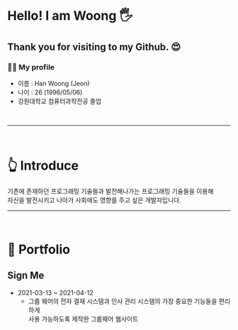 # Hello! I am Woong ​:raised_hand_with_fingers_splayed:​

## Thank you for visiting to my Github. :heart_eyes:​

### ​:man_in_tuxedo:​ My profile
- 이름 : Han Woong (Jeon)
- 나이 : 26 (1996/05/06)
- 강원대학교 컴퓨터과학전공 졸업
<br>

----------

<br>

# ​:point_up_2:​ Introduce
기존에 존재하던 프로그래밍 기술들과 발전해나가는 프로그래밍 기술들을 이용해 <br> 자신을 발전시키고 나아가 사회에도 영향를 주고 싶은 개발자입니다.
<br>

------------

<br>

# ​:newspaper:​ Portfolio
## Sign Me
- 2021-03-13 ~ 2021-04-12
  - 그룹 웨어의 전자 결재 시스템과 인사 관리 시스템의 가장 중요한 기능들을 편리하게 <br> 사용 가능하도록 제작한 그룹웨어 웹사이트


  


<!--
**Jeon-Han-Woong/Jeon-Han-Woong** is a ✨ _special_ ✨ repository because its `README.md` (this file) appears on your GitHub profile.

Here are some ideas to get you started:

- 🔭 I’m currently working on ...
- 🌱 I’m currently learning ...
- 👯 I’m looking to collaborate on ...
- 🤔 I’m looking for help with ...
- 💬 Ask me about ...
- 📫 How to reach me: ...
- 😄 Pronouns: ...
- ⚡ Fun fact: ...
-->
